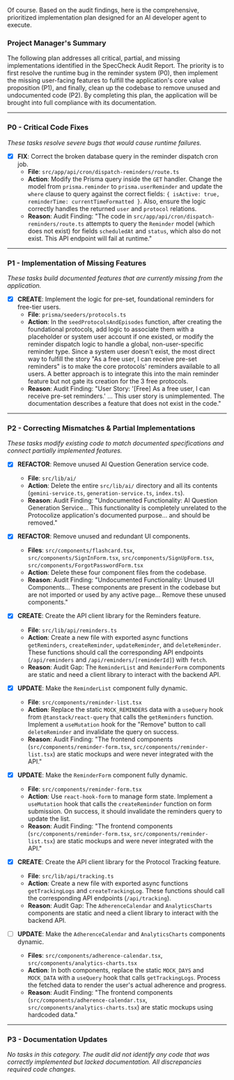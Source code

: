 Of course. Based on the audit findings, here is the comprehensive, prioritized implementation plan designed for an AI developer agent to execute.

### **Project Manager's Summary**

The following plan addresses all critical, partial, and missing implementations identified in the SpecCheck Audit Report. The priority is to first resolve the runtime bug in the reminder system (P0), then implement the missing user-facing features to fulfill the application's core value proposition (P1), and finally, clean up the codebase to remove unused and undocumented code (P2). By completing this plan, the application will be brought into full compliance with its documentation.

---

### **P0 - Critical Code Fixes**

*These tasks resolve severe bugs that would cause runtime failures.*

- [x] **FIX**: Correct the broken database query in the reminder dispatch cron job.
    - **File**: `src/app/api/cron/dispatch-reminders/route.ts`
    - **Action**: Modify the Prisma query inside the `GET` handler. Change the model from `prisma.reminder` to `prisma.userReminder` and update the `where` clause to query against the correct fields: `{ isActive: true, reminderTime: currentTimeFormatted }`. Also, ensure the logic correctly handles the returned `user` and `protocol` relations.
    - **Reason**: Audit Finding: "The code in `src/app/api/cron/dispatch-reminders/route.ts` attempts to query the `Reminder` model (which does not exist) for fields `scheduledAt` and `status`, which also do not exist. This API endpoint will fail at runtime."

---

### **P1 - Implementation of Missing Features**

*These tasks build documented features that are currently missing from the application.*

- [x] **CREATE**: Implement the logic for pre-set, foundational reminders for free-tier users.
    - **File**: `prisma/seeders/protocols.ts`
    - **Action**: In the `seedProtocolsAndEpisodes` function, after creating the foundational protocols, add logic to associate them with a placeholder or system user account if one existed, or modify the reminder dispatch logic to handle a global, non-user-specific reminder type. Since a system user doesn't exist, the most direct way to fulfill the story "As a free user, I can receive pre-set reminders" is to make the core protocols' reminders available to all users. A better approach is to integrate this into the main reminder feature but not gate its creation for the 3 free protocols.
    - **Reason**: Audit Finding: "User Story: '[Free] As a free user, I can receive pre-set reminders.' ... This user story is unimplemented. The documentation describes a feature that does not exist in the code."

---

### **P2 - Correcting Mismatches & Partial Implementations**

*These tasks modify existing code to match documented specifications and connect partially implemented features.*

- [x] **REFACTOR**: Remove unused AI Question Generation service code.
    - **File**: `src/lib/ai/`
    - **Action**: Delete the entire `src/lib/ai/` directory and all its contents (`gemini-service.ts`, `generation-service.ts`, `index.ts`).
    - **Reason**: Audit Finding: "Undocumented Functionality: AI Question Generation Service... This functionality is completely unrelated to the Protocolize application's documented purpose... and should be removed."

- [x] **REFACTOR**: Remove unused and redundant UI components.
    - **Files**: `src/components/flashcard.tsx`, `src/components/SignInForm.tsx`, `src/components/SignUpForm.tsx`, `src/components/ForgotPasswordForm.tsx`
    - **Action**: Delete these four component files from the codebase.
    - **Reason**: Audit Finding: "Undocumented Functionality: Unused UI Components... These components are present in the codebase but are not imported or used by any active page... Remove these unused components."

- [x] **CREATE**: Create the API client library for the Reminders feature.
    - **File**: `src/lib/api/reminders.ts`
    - **Action**: Create a new file with exported async functions `getReminders`, `createReminder`, `updateReminder`, and `deleteReminder`. These functions should call the corresponding API endpoints (`/api/reminders` and `/api/reminders/[reminderId]`) with `fetch`.
    - **Reason**: Audit Gap: The `ReminderList` and `ReminderForm` components are static and need a client library to interact with the backend API.

- [x] **UPDATE**: Make the `ReminderList` component fully dynamic.
    - **File**: `src/components/reminder-list.tsx`
    - **Action**: Replace the static `MOCK_REMINDERS` data with a `useQuery` hook from `@tanstack/react-query` that calls the `getReminders` function. Implement a `useMutation` hook for the "Remove" button to call `deleteReminder` and invalidate the query on success.
    - **Reason**: Audit Finding: "The frontend components (`src/components/reminder-form.tsx`, `src/components/reminder-list.tsx`) are static mockups and were never integrated with the API."

- [x] **UPDATE**: Make the `ReminderForm` component fully dynamic.
    - **File**: `src/components/reminder-form.tsx`
    - **Action**: Use `react-hook-form` to manage form state. Implement a `useMutation` hook that calls the `createReminder` function on form submission. On success, it should invalidate the reminders query to update the list.
    - **Reason**: Audit Finding: "The frontend components (`src/components/reminder-form.tsx`, `src/components/reminder-list.tsx`) are static mockups and were never integrated with the API."

- [x] **CREATE**: Create the API client library for the Protocol Tracking feature.
    - **File**: `src/lib/api/tracking.ts`
    - **Action**: Create a new file with exported async functions `getTrackingLogs` and `createTrackingLog`. These functions should call the corresponding API endpoints (`/api/tracking`).
    - **Reason**: Audit Gap: The `AdherenceCalendar` and `AnalyticsCharts` components are static and need a client library to interact with the backend API.

- [ ] **UPDATE**: Make the `AdherenceCalendar` and `AnalyticsCharts` components dynamic.
    - **Files**: `src/components/adherence-calendar.tsx`, `src/components/analytics-charts.tsx`
    - **Action**: In both components, replace the static `MOCK_DAYS` and `MOCK_DATA` with a `useQuery` hook that calls `getTrackingLogs`. Process the fetched data to render the user's actual adherence and progress.
    - **Reason**: Audit Finding: "The frontend components (`src/components/adherence-calendar.tsx`, `src/components/analytics-charts.tsx`) are static mockups using hardcoded data."

---

### **P3 - Documentation Updates**

*No tasks in this category. The audit did not identify any code that was correctly implemented but lacked documentation. All discrepancies required code changes.*